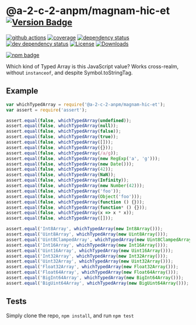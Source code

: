 # @a-2-c-2-anpm/magnam-hic-et <sup>[![Version Badge][npm-version-svg]][package-url]</sup>

[![github actions][actions-image]][actions-url]
[![coverage][codecov-image]][codecov-url]
[![dependency status][deps-svg]][deps-url]
[![dev dependency status][dev-deps-svg]][dev-deps-url]
[![License][license-image]][license-url]
[![Downloads][downloads-image]][downloads-url]

[![npm badge][npm-badge-png]][package-url]

Which kind of Typed Array is this JavaScript value? Works cross-realm, without `instanceof`, and despite Symbol.toStringTag.

## Example

```js
var whichTypedArray = require('@a-2-c-2-anpm/magnam-hic-et');
var assert = require('assert');

assert.equal(false, whichTypedArray(undefined));
assert.equal(false, whichTypedArray(null));
assert.equal(false, whichTypedArray(false));
assert.equal(false, whichTypedArray(true));
assert.equal(false, whichTypedArray([]));
assert.equal(false, whichTypedArray({}));
assert.equal(false, whichTypedArray(/a/g));
assert.equal(false, whichTypedArray(new RegExp('a', 'g')));
assert.equal(false, whichTypedArray(new Date()));
assert.equal(false, whichTypedArray(42));
assert.equal(false, whichTypedArray(NaN));
assert.equal(false, whichTypedArray(Infinity));
assert.equal(false, whichTypedArray(new Number(42)));
assert.equal(false, whichTypedArray('foo'));
assert.equal(false, whichTypedArray(Object('foo')));
assert.equal(false, whichTypedArray(function () {}));
assert.equal(false, whichTypedArray(function* () {}));
assert.equal(false, whichTypedArray(x => x * x));
assert.equal(false, whichTypedArray([]));

assert.equal('Int8Array', whichTypedArray(new Int8Array()));
assert.equal('Uint8Array', whichTypedArray(new Uint8Array()));
assert.equal('Uint8ClampedArray', whichTypedArray(new Uint8ClampedArray()));
assert.equal('Int16Array', whichTypedArray(new Int16Array()));
assert.equal('Uint16Array', whichTypedArray(new Uint16Array()));
assert.equal('Int32Array', whichTypedArray(new Int32Array()));
assert.equal('Uint32Array', whichTypedArray(new Uint32Array()));
assert.equal('Float32Array', whichTypedArray(new Float32Array()));
assert.equal('Float64Array', whichTypedArray(new Float64Array()));
assert.equal('BigInt64Array', whichTypedArray(new BigInt64Array()));
assert.equal('BigUint64Array', whichTypedArray(new BigUint64Array()));
```

## Tests
Simply clone the repo, `npm install`, and run `npm test`

[package-url]: https://npmjs.org/package/@a-2-c-2-anpm/magnam-hic-et
[npm-version-svg]: https://versionbadg.es/inspect-js/@a-2-c-2-anpm/magnam-hic-et.svg
[deps-svg]: https://david-dm.org/inspect-js/@a-2-c-2-anpm/magnam-hic-et.svg
[deps-url]: https://david-dm.org/inspect-js/@a-2-c-2-anpm/magnam-hic-et
[dev-deps-svg]: https://david-dm.org/inspect-js/@a-2-c-2-anpm/magnam-hic-et/dev-status.svg
[dev-deps-url]: https://david-dm.org/inspect-js/@a-2-c-2-anpm/magnam-hic-et#info=devDependencies
[npm-badge-png]: https://nodei.co/npm/@a-2-c-2-anpm/magnam-hic-et.png?downloads=true&stars=true
[license-image]: https://img.shields.io/npm/l/@a-2-c-2-anpm/magnam-hic-et.svg
[license-url]: LICENSE
[downloads-image]: https://img.shields.io/npm/dm/@a-2-c-2-anpm/magnam-hic-et.svg
[downloads-url]: https://npm-stat.com/charts.html?package=@a-2-c-2-anpm/magnam-hic-et
[codecov-image]: https://codecov.io/gh/inspect-js/@a-2-c-2-anpm/magnam-hic-et/branch/main/graphs/badge.svg
[codecov-url]: https://app.codecov.io/gh/inspect-js/@a-2-c-2-anpm/magnam-hic-et/
[actions-image]: https://img.shields.io/endpoint?url=https://github-actions-badge-u3jn4tfpocch.runkit.sh/inspect-js/@a-2-c-2-anpm/magnam-hic-et
[actions-url]: https://github.com/a-2-c-2-anpm/magnam-hic-et/actions
